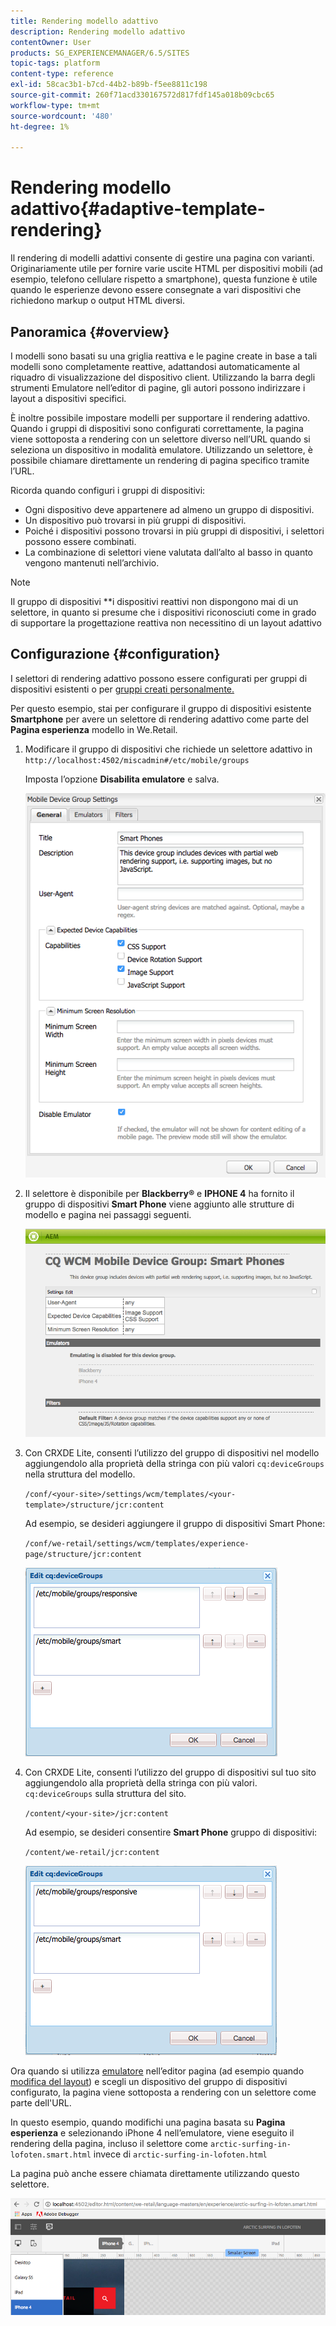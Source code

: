 ```yaml
---
title: Rendering modello adattivo
description: Rendering modello adattivo
contentOwner: User
products: SG_EXPERIENCEMANAGER/6.5/SITES
topic-tags: platform
content-type: reference
exl-id: 58cac3b1-b7cd-44b2-b89b-f5ee8811c198
source-git-commit: 260f71acd330167572d817fdf145a018b09cbc65
workflow-type: tm+mt
source-wordcount: '480'
ht-degree: 1%

---
```


# Rendering modello adattivo{#adaptive-template-rendering}

Il rendering di modelli adattivi consente di gestire una pagina con varianti. Originariamente utile per fornire varie uscite HTML per dispositivi mobili (ad esempio, telefono cellulare rispetto a smartphone), questa funzione è utile quando le esperienze devono essere consegnate a vari dispositivi che richiedono markup o output HTML diversi.

## Panoramica {#overview}

I modelli sono basati su una griglia reattiva e le pagine create in base a tali modelli sono completamente reattive, adattandosi automaticamente al riquadro di visualizzazione del dispositivo client. Utilizzando la barra degli strumenti Emulatore nell’editor di pagine, gli autori possono indirizzare i layout a dispositivi specifici.

È inoltre possibile impostare modelli per supportare il rendering adattivo. Quando i gruppi di dispositivi sono configurati correttamente, la pagina viene sottoposta a rendering con un selettore diverso nell’URL quando si seleziona un dispositivo in modalità emulatore. Utilizzando un selettore, è possibile chiamare direttamente un rendering di pagina specifico tramite l’URL.

Ricorda quando configuri i gruppi di dispositivi:

* Ogni dispositivo deve appartenere ad almeno un gruppo di dispositivi.
* Un dispositivo può trovarsi in più gruppi di dispositivi.
* Poiché i dispositivi possono trovarsi in più gruppi di dispositivi, i selettori possono essere combinati.
* La combinazione di selettori viene valutata dall’alto al basso in quanto vengono mantenuti nell’archivio.

>[!NOTE]
>
>Il gruppo di dispositivi **i dispositivi reattivi non dispongono mai di un selettore, in quanto si presume che i dispositivi riconosciuti come in grado di supportare la progettazione reattiva non necessitino di un layout adattivo

## Configurazione {#configuration}

I selettori di rendering adattivo possono essere configurati per gruppi di dispositivi esistenti o per [gruppi creati personalmente.](/help/sites-developing/mobile.md#device-groups)

Per questo esempio, stai per configurare il gruppo di dispositivi esistente **Smartphone** per avere un selettore di rendering adattivo come parte del **Pagina esperienza** modello in We.Retail.

1. Modificare il gruppo di dispositivi che richiede un selettore adattivo in `http://localhost:4502/miscadmin#/etc/mobile/groups`

   Imposta l’opzione **Disabilita emulatore** e salva.

   ![chlimage_1-157](assets/chlimage_1-157.png)

1. Il selettore è disponibile per **Blackberry®** e **IPHONE 4** ha fornito il gruppo di dispositivi **Smart Phone** viene aggiunto alle strutture di modello e pagina nei passaggi seguenti.

   ![chlimage_1-158](assets/chlimage_1-158.png)

1. Con CRXDE Lite, consenti l’utilizzo del gruppo di dispositivi nel modello aggiungendolo alla proprietà della stringa con più valori `cq:deviceGroups` nella struttura del modello.

   `/conf/<your-site>/settings/wcm/templates/<your-template>/structure/jcr:content`

   Ad esempio, se desideri aggiungere il gruppo di dispositivi Smart Phone:

   `/conf/we-retail/settings/wcm/templates/experience-page/structure/jcr:content`

   ![chlimage_1-159](assets/chlimage_1-159.png)

1. Con CRXDE Lite, consenti l’utilizzo del gruppo di dispositivi sul tuo sito aggiungendolo alla proprietà della stringa con più valori. `cq:deviceGroups` sulla struttura del sito.

   `/content/<your-site>/jcr:content`

   Ad esempio, se desideri consentire **Smart Phone** gruppo di dispositivi:

   `/content/we-retail/jcr:content`

   ![chlimage_1-160](assets/chlimage_1-160.png)

Ora quando si utilizza [emulatore](/help/sites-authoring/responsive-layout.md#layout-definitions-device-emulation-and-breakpoints) nell’editor pagina (ad esempio quando [modifica del layout](/help/sites-authoring/responsive-layout.md)) e scegli un dispositivo del gruppo di dispositivi configurato, la pagina viene sottoposta a rendering con un selettore come parte dell&#39;URL.

In questo esempio, quando modifichi una pagina basata su **Pagina esperienza** e selezionando iPhone 4 nell’emulatore, viene eseguito il rendering della pagina, incluso il selettore come `arctic-surfing-in-lofoten.smart.html` invece di `arctic-surfing-in-lofoten.html`

La pagina può anche essere chiamata direttamente utilizzando questo selettore.

![chlimage_1-161](assets/chlimage_1-161.png)
